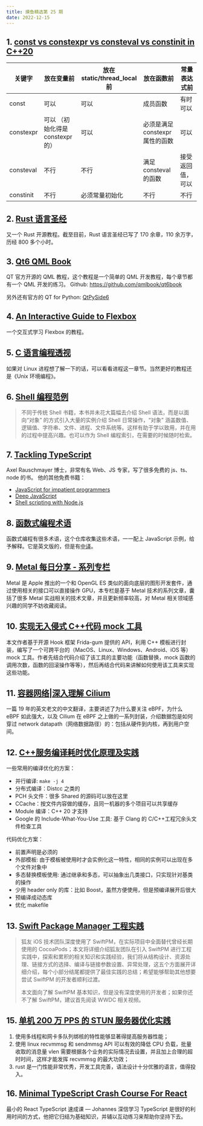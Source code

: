 ```yaml
---
title: 摸鱼精选第 25 期
date: 2022-12-15
---
```


## 1. [const vs constexpr vs consteval vs constinit in C++20](https://www.cppstories.com/2022/const-options-cpp20/)

| 关键字    | 放在变量前                       | 放在 static/thread_local 前 | 放在函数前                      | 常量表达式前     |
| --------- | -------------------------------- | --------------------------- | ------------------------------- | ---------------- |
| const     | 可以                             | 可以                        | 成员函数                        | 有时可以         |
| constexpr | 可以 （初始化得是 constexpr 的） | 可以                        | 必须是满足 constexpr 属性的函数 | 可以             |
| consteval | 不行                             | 不行                        | 满足 consteval 的函数           | 接受返回值，可以 |
| constinit | 不行                             | 必须常量初始化              | 不行                            | 不行             |

## 2. [Rust 语言圣经](https://course.rs/about-book.html)

又一个 Rust 开源教程。截至目前，Rust 语言圣经已写了 170 余章，110 余万字，历经 800 多个小时。

## 3. [Qt6 QML Book](https://www.qt.io/product/qt6/qml-book)

QT 官方开源的 QML 教程，这个教程是一个简单的 QML 开发教程，每个章节都有一个 QML 开发的练习。
Github: https://github.com/qmlbook/qt6book

另外还有官方的 QT for Python: [QtPySide6](https://doc.qt.io/qtforpython/index.html)

## 4. [An Interactive Guide to Flexbox](https://www.joshwcomeau.com/css/interactive-guide-to-flexbox/)

一个交互式学习 Flexbox 的教程。

## 5. [C 语言编程透视](https://tinylab-1.gitbook.io/cbook/)

如果对 Linux 进程想了解一下的话，可以看看进程这一章节。当然更好的教程还是《Unix 环境编程》。

## 6. [Shell 编程范例](https://tinylab-1.gitbook.io/shellbook/)

> 不同于传统 Shell 书籍，本书并未花大篇幅去介绍 Shell 语法，而是以面向“对象” 的方式引入大量的实例介绍 Shell 日常操作，“对象” 涵盖数值、逻辑值、字符串、文件、进程、文件系统等。这样有助于学以致用，并在用的过程中提高兴趣。也可以作为 Shell 编程索引，在需要的时候随时检索。

## 7. [Tackling TypeScript](https://exploringjs.com/tackling-ts/toc.html)

Axel Rauschmayer 博士，非常有名 Web、JS 专家，写了很多免费的 js、ts、node 的书。
他的其他免费书籍：

- [JavaScript for impatient programmers](https://exploringjs.com/impatient-js/toc.html)
- [Deep JavaScript](https://exploringjs.com/deep-js/toc.html)
- [Shell scripting with Node.js](https://exploringjs.com/nodejs-shell-scripting/toc.html)

## 8. [函数式编程术语](https://github.com/hemanth/functional-programming-jargon#point-free-style)

函数式编程有很多术语，这个仓库收集这些术语，一一配上 JavaScript 示例，给予解释。它是英文版的，但是有[中译](https://github.com/shfshanyue/fp-jargon-zh)。

## 9. [Metal 每日分享 - 系列专栏](https://juejin.cn/column/7168399660153831460)

Metal 是 Apple 推出的一个和 OpenGL ES 类似的面向底层的图形开发套件，通过使用相关的接口可以直接操作 GPU，本专栏是基于 Metal 技术的系列文章，囊括了很多 Metal 实战相关的技术文章，并且更新频率较高，对 Metal 相关领域感兴趣的同学不妨收藏阅读。

## 10. [实现无入侵式 C++代码 mock 工具](https://mp.weixin.qq.com/s/Kc16Q9Fh30sK9eFB8SfADQ)

本文作者基于开源 Hook 框架 Frida-gum 提供的 API，利用 C++ 模板进行封装，编写了一个可跨平台的（MacOS、Linux、Windows、Android、iOS 等） mock 工具。作者先结合代码介绍了该工具的主要功能（函数替换，mock 函数的调用次数，函数的回滚操作等等），然后再结合代码来讲解如何使用该工具来实现这些功能。

## 11. [容器网络|深入理解 Cilium](https://mp.weixin.qq.com/s/ZUVhz_mVmqsH_cMunKLtlg)

一篇 19 年的英文老文的中文翻译，主要讲述了为什么要关注 eBPF，为什么 eBPF 如此强大，以及 Cilium 在 eBPF 之上做的一系列封装，介绍数据包是如何穿过 network datapath（网络数据路径）的：包括从硬件到内核，再到用户空间。

## 12. [C++服务编译耗时优化原理及实践](https://mp.weixin.qq.com/s/BuQVVX0w3eJ2uTyCueRZUg)

一些常用的编译优化的方案：

- 并行编译: `make -j 4`
- 分布式编译：Distcc 之类的
- PCH 头文件：很多 Shared 的源码可以放在这里
- CCache：按文件内容做的缓存，且同一机器的多个项目可以共享缓存
- Module 编译：C++ 20 才支持
- Google 的 Include-What-You-Use 工具: 基于 Clang 的 C/C++工程冗余头文件检查工具

代码优化方案：

- 前置声明是必须的
- 外部模板: 由于模板被使用时才会实例化这一特性，相同的实例可以出现在多个文件对象中
- 多态替换模板使用: 通过继承和多态，可以抽象出几类接口，只实现针对基类的操作
- 少用 header only 的库：比如 Boost，虽然方便使用，但是预编译展开后很大
- 预编译成动态库
- 优化 makefile

## 13. [Swift Package Manager 工程实践](https://mp.weixin.qq.com/s/q7jolU99K7FI9JvAxjwRwg)

> 狐友 iOS 技术团队深度使用了 SwiftPM，在实际项目中全面替代曾经长期使用的 CocoaPods；本文将详细介绍狐友团队在引入 SwiftPM 进行工程实践中，探索和累积的相关知识和实践经验，我们将从结构设计、资源处理、链接方式的选择、编译与链接参数设置、异常处理，这五个方面展开详细介绍，每个小部分结尾都提供了最佳实践的总结；希望能够帮助其他想要尝试 SwiftPM 的开发者顺利过渡。
>
> 本文面向了解 SwiftPM 基本知识，但是没有深度使用的开发者；如果你还不了解 SwiftPM，建议首先阅读 WWDC 相关视频。

## 15. [单机 200 万 PPS 的 STUN 服务器优化实践](https://mp.weixin.qq.com/s/12Bhk-LOV87lkv0JtPVPpA)

1. 使用多线程和网卡多队列绑核的特性能够显著得提高服务器性能；
2. 使用 linux recvmmsg 和 sendmmsg API 可以有效的降低 CPU 负载，批量收取的消息量 vlen 需要根据各个业务的实际情况去设置，并且加上合理的超时时间，这样才能发挥 recvmmsg 的最大功效；
3. rust 是一门性能非常优秀，开发工具完善，语法设计十分优雅的语言，值得投入。

## 16. [Minimal TypeScript Crash Course For React](https://profy.dev/article/react-typescript)

最小的 React TypeScript 速成课 — Johannes 深信学习 TypeScript 是很好的利用时间的方式，他把它归结为基础知识，并辅以互动练习来帮助你坚持下去。

